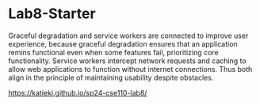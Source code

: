 # Lab8-Starter

Graceful degradation and service workers are connected to improve user experience, because graceful degradation ensures that an application remins functional even when some features fail, prioritizing core functionality. Service workers intercept network requests and caching to allow web applications to function without internet connections. Thus both align in the principle of maintaining usability despite obstacles.

https://katieki.github.io/sp24-cse110-lab8/
